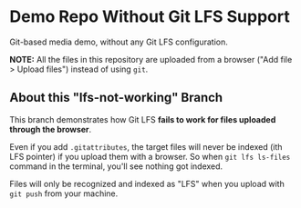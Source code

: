 # Demo Repo Without Git LFS Support

Git-based media demo, without any Git LFS configuration.

**NOTE:** All the files in this repository are uploaded from a browser ("Add file > Upload files") instead of using `git`.

## About this "lfs-not-working" Branch

This branch demonstrates how Git LFS **fails to work for files uploaded through the browser**.

Even if you add `.gitattributes`, the target files will never be indexed (ith LFS pointer) if you upload them with a browser. So when  `git lfs ls-files` command in the terminal, you'll see nothing got indexed.

Files will only be recognized and indexed as "LFS" when you upload with `git push` from your machine.
